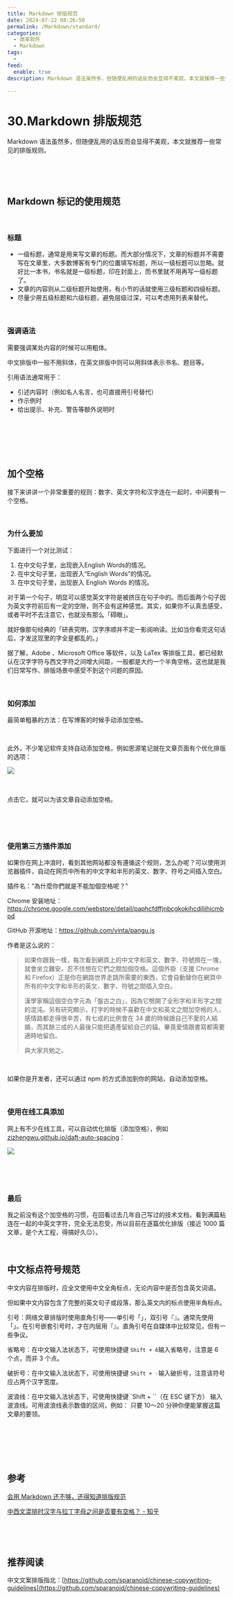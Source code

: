 ```yaml
---
title: Markdown 排版规范
date: 2024-07-22 08:26:50
permalink: /Markdown/standard/
categories:
  - 效率软件
  - Markdown
tags:
  - 
feed:
  enable: true
description: Markdown 语法虽然多，但随便乱用的话反而会显得不美观，本文就推荐一些常见的排版规则。

---
```

# 30.Markdown 排版规范

Markdown 语法虽然多，但随便乱用的话反而会显得不美观，本文就推荐一些常见的排版规则。

‍‍<!-- more -->

‍

## Markdown 标记的使用规范

‍

### 标题

* 一级标题，通常是用来写文章的标题。而大部分情况下，文章的标题并不需要写在文章里，大多数博客有专门的位置填写标题，所以一级标题可以忽略。就好比一本书，书名就是一级标题，印在封面上，而书里就不用再写一级标题了。
* 文章的内容则从二级标题开始使用，有小节的话就使用三级标题和四级标题。
* 尽量少用五级标题和六级标题，避免层级过深，可以考虑用列表来替代。

‍

### 强调语法

需要强调某处内容的时候可以用粗体。

中文排版中一般不用斜体，在英文排版中则可以用斜体表示书名、题目等。

引用语法通常用于：

* 引述内容时（例如名人名言，也可直接用引号替代）
* 作示例时
* 给出提示、补充、警告等额外说明时

‍

‍

‍

## 加个空格

接下来讲讲一个非常重要的规则：数字、英⽂字符和汉字连在⼀起时，中间要有⼀个空格。

‍

### 为什么要加

下面进行一个对比测试：

1. 在中文句子里，出现嵌入English Words的情况。
2. 在中文句子里，出现嵌入“English Words”的情况。
3. 在中文句子里，出现嵌入 English Words 的情况。

对于第一个句子，明显可以感觉英文字符是被挤压在句子中的。而后面两个句子因为英文字符前后有一定的空隙，则不会有这种感觉。其实，如果你不认真去感受，或者平时不去注意它，也就没有那么「碍眼」。

就好像那句经典的「研表究明，汉字序顺并不定一影阅响读。比如当你看完这句话后，才发这现里的字全是都乱的。」

据了解，Adobe 、Microsoft Office 等软件，以及 LaTex 等排版工具，都已经默认在汉字字符与西文字符之间增大间距，一般都是大约一个半角空格，这也就是我们日常写作、排版场景中感受不到这个问题的原因。

‍

### 如何添加

最简单粗暴的方法：在写博客的时候手动添加空格。

‍

此外，不少笔记软件支持自动添加空格，例如思源笔记就在文章页面有个优化排版的选项：

​![](https://image.peterjxl.com/blog/image-20240723152925-ad4b3vp.png)​

‍

点击它，就可以为该文章自动添加空格。

‍

‍

### 使用第三方插件添加

如果你在网上冲浪时，看到其他网站都没有遵循这个规则，怎么办呢？可以使用浏览器插件，自动在网页中所有的中文字和半形的英文、数字、符号之间插入空白。

插件名：“為什麼你們就是不能加個空格呢？”

Chrome 安装地址：https://chrome.google.com/webstore/detail/paphcfdffjnbcgkokihcdjliihicmbpd

GitHub 开源地址：https://github.com/vinta/pangu.js

作者是这么说的：

> 如果你跟我一樣，每次看到網頁上的中文字和英文、數字、符號擠在一塊，就會坐立難安，忍不住想在它們之間加個空格。這個外掛（支援 Chrome 和 Firefox）正是你在網路世界走跳所需要的東西，它會自動替你在網頁中所有的中文字和半形的英文、數字、符號之間插入空白。
>
> 漢學家稱這個空白字元為「盤古之白」，因為它劈開了全形字和半形字之間的混沌。另有研究顯示，打字的時候不喜歡在中文和英文之間加空格的人，感情路都走得很辛苦，有七成的比例會在 34 歲的時候跟自己不愛的人結婚，而其餘三成的人最後只能把遺產留給自己的貓。畢竟愛情跟書寫都需要適時地留白。
>
> 與大家共勉之。

‍

如果你是开发者，还可以通过 npm 的方式添加到你的网站，自动添加空格。

‍

### 使用在线工具添加

网上有不少在线工具，可以自动优化排版（添加空格），例如 [zizhengwu.github.io/daft-auto-spacing](https://zizhengwu.github.io/daft-auto-spacing)：

​![](https://image.peterjxl.com/blog/image-20240723153344-f667d4k.png)​

‍

‍

### 最后

我之前没有这个加空格的习惯，在回看过去几年自己写过的技术文档，看到满篇粘连在一起的中英文字符，完全无法忍受，所以目前在逐篇优化排版（接近 1000 篇文章，是个大工程，得搞好久😐）。

‍

## 中文标点符号规范

中文内容在排版时，应全文使用中文全角标点，无论内容中是否包含英文词语。

但如果中文内容包含了完整的英文句子或段落，那么英文内的标点使用半角标点。

引号：网络文章排版时使用直角引号——单引号「」，双引号『』。通常先使用「」。在引号嵌套引号时，才在内层用『』。直角引号在自媒体中比较常见，但有一些争议。

省略号：在中文输入法状态下，可使用快捷键 `Shift + 6`​ 输入省略号，注意是 6 个点，而非 3 个点。

破折号：在中文输入法状态下，可使用快捷键 `Shift + -`​ 输入破折号，注意该符号应占两个汉字宽度。

波浪线：在中文输入法状态下，可使用快捷键 `Shift + ``​（在 ESC 键下方） 输入波浪线。可用波浪线表示数值的区间，例如： 只要 10～20 分钟你便能掌握这篇文章的要领。

‍

‍

‍

## 参考

[会用 Markdown 还不够，还得知道排版规范](https://mp.weixin.qq.com/s/hJqYsahmSE9Bdd48COk24w)

[中西文混排时汉字与拉丁字母之间是否要有空格？ - 知乎](https://www.zhihu.com/question/19587406/answer/12298128)

‍

‍
## 推荐阅读

中文文案排版指北：[https://github.com/sparanoid/chinese-copywriting-guidelines](https://github.com/sparanoid/chinese-copywriting-guidelines)